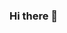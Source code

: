 ### Hi there 👋

<!--
- 🔭 I’m currently working on websites!
- 🌱 I’m currently learning Node.js!
- 👯 I’m looking to collaborate on anything that I can learn from!
- 🤔 I’m looking for help with ... 
- 💬 Ask me about ...
- 📫 How to reach me: ... 
- 😄 Pronouns: He/Him
- ⚡ Fun fact: It takes sloths 30 days to digest a single leaf!
-->
